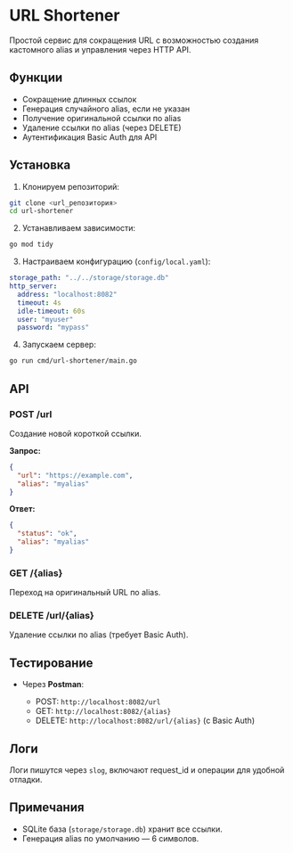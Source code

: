 # URL Shortener

Простой сервис для сокращения URL с возможностью создания кастомного alias и управления через HTTP API.

## Функции

* Сокращение длинных ссылок
* Генерация случайного alias, если не указан
* Получение оригинальной ссылки по alias
* Удаление ссылки по alias (через DELETE)
* Аутентификация Basic Auth для API

## Установка

1. Клонируем репозиторий:

```bash
git clone <url_репозитория>
cd url-shortener
```

2. Устанавливаем зависимости:

```bash
go mod tidy
```

3. Настраиваем конфигурацию (`config/local.yaml`):

```yaml
storage_path: "../../storage/storage.db"
http_server:
  address: "localhost:8082"
  timeout: 4s
  idle-timeout: 60s
  user: "myuser"
  password: "mypass"
```

4. Запускаем сервер:

```bash
go run cmd/url-shortener/main.go
```

## API

### POST /url

Создание новой короткой ссылки.

**Запрос:**

```json
{
  "url": "https://example.com",
  "alias": "myalias" 
}
```

**Ответ:**

```json
{
  "status": "ok",
  "alias": "myalias"
}
```

### GET /{alias}

Переход на оригинальный URL по alias.

### DELETE /url/{alias}

Удаление ссылки по alias (требует Basic Auth).

## Тестирование

* Через **Postman**:

    * POST: `http://localhost:8082/url`
    * GET: `http://localhost:8082/{alias}`
    * DELETE: `http://localhost:8082/url/{alias}` (с Basic Auth)

## Логи

Логи пишутся через `slog`, включают request\_id и операции для удобной отладки.

## Примечания

* SQLite база (`storage/storage.db`) хранит все ссылки.
* Генерация alias по умолчанию — 6 символов.